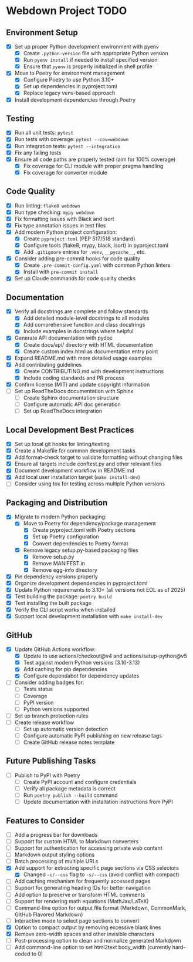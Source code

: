 # Webdown Project TODO

## Environment Setup
- [x] Set up proper Python development environment with pyenv
  - [x] Create `.python-version` file with appropriate Python version
  - [x] Run `pyenv install` if needed to install specified version
  - [x] Ensure that `pyenv` is properly initialized in shell profile
- [x] Move to Poetry for environment management
  - [x] Configure Poetry to use Python 3.10+
  - [x] Set up dependencies in pyproject.toml
  - [x] Replace legacy venv-based approach
- [x] Install development dependencies through Poetry

## Testing
- [x] Run all unit tests: `pytest`
- [x] Run tests with coverage: `pytest --cov=webdown`
- [x] Run integration tests: `pytest --integration`
- [x] Fix any failing tests
- [x] Ensure all code paths are properly tested (aim for 100% coverage)
  - [x] Fix coverage for CLI module with proper pragma handling
  - [x] Fix coverage for converter module

## Code Quality
- [x] Run linting: `flake8 webdown`
- [x] Run type checking: `mypy webdown`
- [x] Fix formatting issues with Black and isort
- [x] Fix type annotation issues in test files
- [x] Add modern Python project configuration:
  - [x] Create `pyproject.toml` (PEP 517/518 standard)
  - [x] Configure tools (flake8, mypy, black, isort) in pyproject.toml
  - [x] Add `.gitignore` entries for `.venv`, `__pycache__`, etc.
- [x] Consider adding pre-commit hooks for code quality
  - [x] Create `.pre-commit-config.yaml` with common Python linters
  - [x] Install with `pre-commit install`
- [x] Set up Claude commands for code quality checks

## Documentation
- [x] Verify all docstrings are complete and follow standards
  - [x] Add detailed module-level docstrings to all modules
  - [x] Add comprehensive function and class docstrings
  - [x] Include examples in docstrings where helpful
- [x] Generate API documentation with pydoc
  - [x] Create docs/api/ directory with HTML documentation
  - [x] Create custom index.html as documentation entry point
- [x] Expand README.md with more detailed usage examples
- [x] Add contributing guidelines
  - [x] Create CONTRIBUTING.md with development instructions
  - [x] Include coding standards and PR process
- [x] Confirm license (MIT) and update copyright information
- [ ] Set up ReadTheDocs documentation with Sphinx
  - [ ] Create Sphinx documentation structure
  - [ ] Configure automatic API doc generation
  - [ ] Set up ReadTheDocs integration

## Local Development Best Practices
- [x] Set up local git hooks for linting/testing
- [x] Create a Makefile for common development tasks
- [x] Add format-check target to validate formatting without changing files
- [x] Ensure all targets include conftest.py and other relevant files
- [x] Document development workflow in README.md
- [x] Add local user installation target (`make install-dev`)
- [ ] Consider using tox for testing across multiple Python versions

## Packaging and Distribution
- [x] Migrate to modern Python packaging:
  - [x] Move to Poetry for dependency/package management
    - [x] Create pyproject.toml with Poetry sections
    - [x] Set up Poetry configuration
    - [x] Convert dependencies to Poetry format
  - [x] Remove legacy setup.py-based packaging files
    - [x] Remove setup.py
    - [x] Remove MANIFEST.in
    - [x] Remove egg-info directory
- [x] Pin dependency versions properly
- [x] Organize development dependencies in pyproject.toml
- [x] Update Python requirements to 3.10+ (all versions not EOL as of 2025)
- [x] Test building the package: `poetry build`
- [x] Test installing the built package
- [x] Verify the CLI script works when installed
- [x] Support local development installation with `make install-dev`

## GitHub
- [x] Update GitHub Actions workflow:
  - [x] Update to use actions/checkout@v4 and actions/setup-python@v5
  - [x] Test against modern Python versions (3.10-3.13)
  - [x] Add caching for pip dependencies
  - [x] Configure dependabot for dependency updates
- [ ] Consider adding badges for:
  - [ ] Tests status
  - [ ] Coverage
  - [ ] PyPI version
  - [ ] Python versions supported
- [ ] Set up branch protection rules
- [ ] Create release workflow
  - [ ] Set up automatic version detection
  - [ ] Configure automatic PyPI publishing on new release tags
  - [ ] Create GitHub release notes template

## Future Publishing Tasks
- [ ] Publish to PyPI with Poetry
  - [ ] Create PyPI account and configure credentials
  - [ ] Verify all package metadata is correct
  - [ ] Run `poetry publish --build` command
  - [ ] Update documentation with installation instructions from PyPI

## Features to Consider
- [ ] Add a progress bar for downloads
- [ ] Support for custom HTML to Markdown converters
- [ ] Support for authentication for accessing private web content
- [ ] Markdown output styling options
- [ ] Batch processing of multiple URLs
- [x] Add support for extracting specific page sections via CSS selectors
  - [x] Changed `-c/--css` flag to `-s/--css` (avoid conflict with compact)
- [ ] Add caching mechanism for frequently accessed pages
- [ ] Support for generating heading IDs for better navigation
- [ ] Add option to preserve or transform HTML comments
- [ ] Support for rendering math equations (MathJax/LaTeX)
- [ ] Command-line option for output file format (Markdown, CommonMark, GitHub Flavored Markdown)
- [ ] Interactive mode to select page sections to convert
- [x] Option to compact output by removing excessive blank lines
- [x] Remove zero-width spaces and other invisible characters
- [ ] Post-processing option to clean and normalize generated Markdown
- [ ] Add command-line option to set html2text body_width (currently hard-coded to 0)
